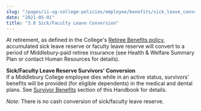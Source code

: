 ```yaml
---
slug: "/pages/ii-ug-college-policies/employee/benefits/sick_leave_conversion"
date: "2021-05-01"
title: "3.8 Sick/Faculty Leave Conversion"
---
```


At retirement, as defined in the College's [Retiree Benefits policy](/pages/employee/leaving_midd/retirement), accumulated sick leave reserve or faculty leave reserve will convert to a period of Middlebury-paid retiree insurance (see Health & Welfare Summary Plan or contact Human Resources for details).

**Sick/Faculty Leave Reserve Survivors' Conversion**  
If a Middlebury College employee dies while in an active status, survivors' benefits will be provided (for eligible dependents) in the medical and dental plans. See [Survivor Benefits](http://www.middlebury.edu/pages/employee/benefits/survivor_benefits) section of this Handbook for details.

_Note:_ There is no cash conversion of sick/faculty leave reserve.
